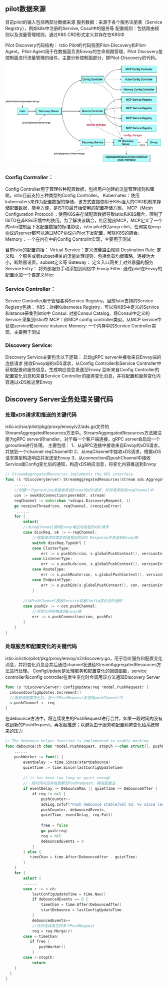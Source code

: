 ## pilot数据来源
目前pilot的输入包括两部分数据来源
服务数据：来源于各个服务注册表（Service Registry），例如k8s中注册的Servive, Cosul中的服务等
配置规则：包括路由规则以及流量管理规则，通过K8S CRD形式定义并存在在K8S中

Pilot Discovery代码结构：
Istio Pilot的代码氛围Pilot-Discovery和Pilot-Agent。Pilot-Agent用于在数据面负责Envoy的生命周期管理，Pilot Discovery是控制面进行流量管理的组件，主要分析控制面部分，即Pilot-Discovery的代码。

![pilot-discovery](./images/pilot-descovery-server.png)

### Config Controller：
Config Controller用于管理各种配置数据，包括用户创建的流量管理规则和策略。istio目前支持三种类型的Config Controller。
Kubernates：使用kubernaters来作为配置数据的存储，该方式直接依附于K8s强大的CRD机制来存储配置数据，简单方便，是ISTIO最开始使用的配置存储方案。
MCP（Mesh Configuration Protocol）：使用K8S来存储配置数据导致istio和K8S耦合，限制了ISITO在非K8s环境中的使用。为了解决该耦合，社区提出MCP，MCP定义了一个向istio控制面下发配置数据的标准协议，istio pilot作为mcp cliet，任何实现mcp协议的server都可以通过MCP协议向Pilot下发配置，解除K8S的耦合。
Memory：一个在内存中的Config Controllrt实现，主要用于测试

目前istio的配置包括：
Virtual Service：定义流量路由规则
Destination Rule: 定义和一个服务或者subset相关的流量处理规则，包括负载均衡策略，连接池大小，断路器设置，subset定义等
Gateway： 定义入口网关上对外暴露的服务
Service Entry： 将外部服务手动添加到网格中
Envoy Filter: 通过pilot在Envoy的配置添加一个自定义filter

### Service Controller：
Service Controller用于管理各种Service Registry。目前Istio支持的Service Registry包括：
K8S：对接Kubernetes Registry，可以将K8S中定义的Service和Istance采集到Istio中
Consul: 对接Consul Catalog，将Consul中定义的Service 采集到Istio中
MCP：和MCP config controller类似，从MCP service中获取service和service instance
Memory: 一个内存中的Service Controller实现，主要用于测试

### Discovery Service:
Discovery Service主要包含以下逻辑：
启动gRPC server并接收来自Envoy端的连接请求
接收Envoy端的xDS请求，从Config Controller和Service Controller中获取配置和服务信息，生成响应信息发送至Envoy
监听来自Config Controller的配置变化消息和来自Service Controller的服务变化消息，并将配置和服务变化内容通过xDS推送至Envoy

## Discovery Server业务处理关键代码
### 处理xDS请求和推送的关键代码
istio.io/isio/pilot/pkg/proxy/envoy/v2/ads.go文件的StreamAggregatedResources方法中。StreamAggregatedResources方法被注册为gRPC server的handler，对于每一个客户端连接，gRPC server会启动一个goroutine进行处理。
主要包括：
1、从gRPC连接中接收来自Envoy的xDS请求，并放到一个channel reqChannel中
2、从reqChannel中接收xDS请求，根据xDS请求类型构造响应并发送至Envoy
3、从connection的pushChannel中接收Service或Config变化后的通知，构造xDS响应消息，将变化内容推送到Envoy
```go
// StreamAggregatedResources implements the ADS interface.
func (s *DiscoveryServer) StreamAggregatedResources(stream ads.AggregatedDiscoveryService_StreamAggregatedResourcesServer) error {        
    ......
    //创建一个goroutine来接收来自Envoy的xDS请求，并将请求放到reqChannel中
    con := newXdsConnection(peerAddr, stream)
    reqChannel := make(chan *xdsapi.DiscoveryRequest, 1)
    go receiveThread(con, reqChannel, &receiveError)
     ......
    for {
        select{
        //从reqChannel接收Envoy端主动发起的xDS请求
        case discReq, ok := <-reqChannel:        
            //根据请求的类型构造相应的xDS Response并发送到Envoy端
            switch discReq.TypeUrl {
            case ClusterType:
                err := s.pushCds(con, s.globalPushContext(), versionInfo())
            case ListenerType:
                err := s.pushLds(con, s.globalPushContext(), versionInfo())
            case RouteType:
                err := s.pushRoute(con, s.globalPushContext(), versionInfo())
            case EndpointType:
                err := s.pushEds(s.globalPushContext(), con, versionInfo(), nil)
            }

        //从PushChannel接收Service或者Config变化后的通知
        case pushEv := <-con.pushChannel:
            //将变化内容推送到Envoy端
            err := s.pushConnection(con, pushEv)   
        }            
    }
}
```

### 处理服务和配置变化的关键代码
istio.io/istio/pilot/pkg/proxy/envoy/v2/discovery.go，用于监听服务和配置变化消息，并将变化消息合并后通过channel发送给StreamAggregatedResources方法进行处理。
ConfigUpdate是处理服务和配置变化的回调函数，service controller和config controller在发生变化时会调用该方法通知Discovery Server
```go
func (s *DiscoveryServer) ConfigUpdate(req *model.PushRequest) {
  inboundConfigUpdates.Increment()
  //服务或配置变化后，将一个PushRequest发送到pushChannel中
  s.pushChannel <- req
}
```

在debounce方法中，将连续发生的PushRequest进行合并，如果一段时间内没有收到新的PushRequest，再发起推送；以避免由于服务和配置频繁变化给系统带来的压力
```go
// The debounce helper function is implemented to enable mocking
func debounce(ch chan *model.PushRequest, stopCh <-chan struct{}, pushFn func(req *model.PushRequest)) {
    ......
    pushWorker := func() {
        eventDelay := time.Since(startDebounce)
        quietTime := time.Since(lastConfigUpdateTime)

        // it has been too long or quiet enough
        //一段时间内没有收到新的PushRequest，再发起推送
        if eventDelay >= DebounceMax || quietTime >= DebounceAfter {
            if req != nil {
                pushCounter++
                adsLog.Infof("Push debounce stable[%d] %d: %v since last change, %v since last push, full=%v",
                pushCounter, debouncedEvents,
                quietTime, eventDelay, req.Full)

                free = false
                go push(req)
                req = nil
                debouncedEvents = 0
            }
        } else {
           timeChan = time.After(DebounceAfter - quietTime)
        }
    }
    for {
        select {
        ......
        case r := <-ch:
            lastConfigUpdateTime = time.Now()
            if debouncedEvents == 0 {
                timeChan = time.After(DebounceAfter)
                startDebounce = lastConfigUpdateTime
            }
            debouncedEvents++
            //合并连续发生的多个PushRequest
            req = req.Merge(r)
        case <-timeChan:
           if free {
               pushWorker()
            }
        case <-stopCh:
            return
    }
  }
}
```